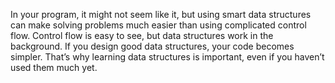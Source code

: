 In your program, it might not seem like it, but using smart data structures can make solving problems much easier than using complicated control flow. Control flow is easy to see, but data structures work in the background. If you design good data structures, your code becomes simpler. That’s why learning data structures is important, even if you haven’t used them much yet.
